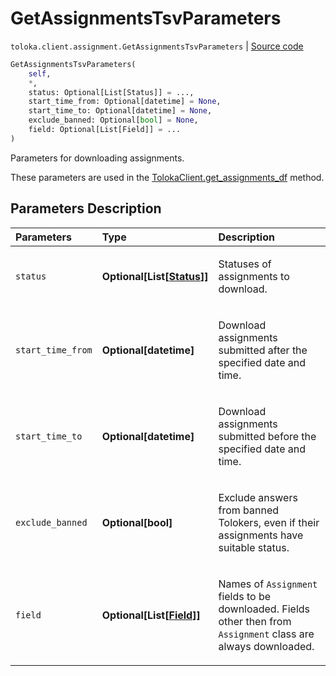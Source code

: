 # GetAssignmentsTsvParameters
`toloka.client.assignment.GetAssignmentsTsvParameters` | [Source code](https://github.com/Toloka/toloka-kit/blob/v1.0.2/src/client/assignment.py#L125)

```python
GetAssignmentsTsvParameters(
    self,
    *,
    status: Optional[List[Status]] = ...,
    start_time_from: Optional[datetime] = None,
    start_time_to: Optional[datetime] = None,
    exclude_banned: Optional[bool] = None,
    field: Optional[List[Field]] = ...
)
```

Parameters for downloading assignments.


These parameters are used in the [TolokaClient.get_assignments_df](toloka.client.TolokaClient.get_assignments_df.md) method.

## Parameters Description

| Parameters | Type | Description |
| :----------| :----| :-----------|
`status`|**Optional\[List\[[Status](toloka.client.assignment.GetAssignmentsTsvParameters.Status.md)\]\]**|<p>Statuses of assignments to download.</p>
`start_time_from`|**Optional\[datetime\]**|<p>Download assignments submitted after the specified date and time.</p>
`start_time_to`|**Optional\[datetime\]**|<p>Download assignments submitted before the specified date and time.</p>
`exclude_banned`|**Optional\[bool\]**|<p>Exclude answers from banned Tolokers, even if their assignments have suitable status.</p>
`field`|**Optional\[List\[[Field](toloka.client.assignment.GetAssignmentsTsvParameters.Field.md)\]\]**|<p>Names of `Assignment` fields to be downloaded. Fields other then from `Assignment` class are always downloaded.</p>
